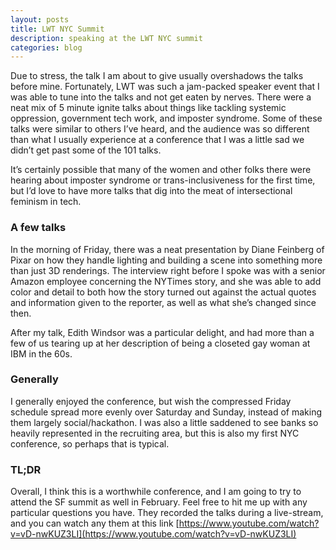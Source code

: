 ```yaml
---
layout: posts
title: LWT NYC Summit
description: speaking at the LWT NYC summit
categories: blog
---
```


Due to stress, the talk I am about to give usually overshadows the talks before mine. Fortunately, LWT was such a jam-packed speaker event that I was able to tune into the talks and not get eaten by nerves. There were a neat mix of 5 minute ignite talks about things like tackling systemic oppression, government tech work, and imposter syndrome. Some of these talks were similar to others I’ve heard, and the audience was so different than what I usually experience at a conference that I was a little sad we didn’t get past some of the 101 talks.

It’s certainly possible that many of the women and other folks there were hearing about imposter syndrome or trans-inclusiveness for the first time, but I’d love to have more talks that dig into the meat of intersectional feminism in tech.

### A few talks

In the morning of Friday, there was a neat presentation by Diane Feinberg of Pixar on how they handle lighting and building a scene into something more than just 3D renderings.
The interview right before I spoke was with a senior Amazon employee concerning the NYTimes story, and she was able to add color and detail to both how the story turned out against the actual quotes and information given to the reporter, as well as what she’s changed since then.

After my talk, Edith Windsor was a particular delight, and had more than a few of us tearing up at her description of being a closeted gay woman at IBM in the 60s.

### Generally

I generally enjoyed the conference, but wish the compressed Friday schedule spread more evenly over Saturday and Sunday, instead of making them largely social/hackathon. I was also a little saddened to see banks so heavily represented in the recruiting area, but this is also my first NYC conference, so perhaps that is typical.

### TL;DR

Overall, I think this is a worthwhile conference, and I am going to try to attend the SF summit as well in February.
Feel free to hit me up with any particular questions you have. They recorded the talks during a live-stream, and you can watch any them at this link [https://www.youtube.com/watch?v=vD-nwKUZ3LI](https://www.youtube.com/watch?v=vD-nwKUZ3LI)
